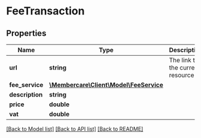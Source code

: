 # FeeTransaction

## Properties
Name | Type | Description | Notes
------------ | ------------- | ------------- | -------------
**url** | **string** | The link to the current resource | [optional] 
**fee_service** | [**\Membercare\Client\Model\FeeService**](FeeService.md) |  | [optional] 
**description** | **string** |  | [optional] 
**price** | **double** |  | [optional] 
**vat** | **double** |  | [optional] 

[[Back to Model list]](../../README.md#documentation-for-models) [[Back to API list]](../../README.md#documentation-for-api-endpoints) [[Back to README]](../../README.md)

